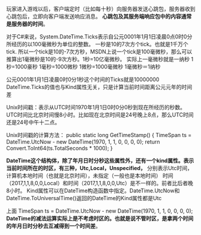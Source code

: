 玩家进入游戏以后，客户端定时（比如每十秒）向服务器发送心跳包，服务器收到心跳包后，立即向客户端发送响应消息。
**心跳包及其服务端响应包中的内容通常是服务器的时间**。

对于C#来说，System.DateTime.Ticks表示自公元0001年1月1日凌晨0点0时0分所经历的以100毫微秒为单位的整数。
一秒是10的7次方个tick。也就是1千万个tick.
所以一个tick是10的-7次方秒，MSDN上说一个tick是100毫微秒，那么可以推算出1毫微秒是10的-9次方秒。1秒=10亿毫微秒。
实际上一毫微秒就是一纳秒
1秒=1000豪秒
1毫秒=1000微秒
1微秒=1000毫微秒
1毫微秒＝1纳秒

公元0001年1月1日凌晨0时0分1秒这个时间的Ticks就是10000000
DateTime.Ticks的值也与Kind属性无关，只是计算当前时间距离公元元年的时间差

Unix时间戳：表示从UTC时间1970年1月1日0时0分0秒到现在所经历的秒数。
UTC时间比北京时间慢8小时。比如现在北京时间是24号晚上8点，那么UTC时间还是24号中午十二点。

Unix时间戳的计算方法：
       public static long GetTimeStamp()
       {
           TimeSpan ts = DateTime.UtcNow - new DateTime(1970, 1, 1, 0, 0, 0, 0);
           return Convert.ToInt64(ts.TotalSeconds * 1000);
       }

**DateTime这个结构体，除了年月日时分秒这些属性外，还有一个kind属性。表示当前时间所在的时区，有三种，Utc,Local，Unspecified，**
分别表示Utc时间，计算机本地时间（也就是北京时间），未指定（一般也是本地时间）
时间（2017,1,1,8,0,0,Local）和时间（2017,1,1,8,0,0,Utc）是不一样的。前者比后者晚8小时。
Kind属性可以在DateTime构造函数中指定。DateTime.UtcNow和DateTime.ToUniversalTime()返回的DateTime的Kind属性都是Utc

上面 TimeSpan ts = DateTime.UtcNow - new DateTime(1970, 1, 1, 0, 0, 0, 0);
**DateTime的减法运算实际上是不考虑时区的。也就是说不管时区，是拿两个时间的年月日时分秒去互减得到一个时间差**。

